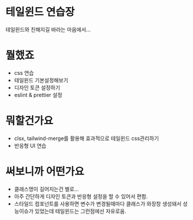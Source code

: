 # 테일윈드 연습장
테일윈드와 친해지길 바라는 마음에서...

# 뭘했죠
- css 연습
- 테일윈드 기본설정해보기
- 디자인 토큰 설정하기
- eslint & prettier 설정

# 뭐할건가요
- clsx, tailwind-merge를 활용해 효과적으로 테일윈드 css관리하기
- 반응형 UI 연습

# 써보니까 어떤가요
- 클래스명이 길어지는건 별로...
- 아주 간단하게 디자인 토큰과 반응형 설정을 할 수 있어서 편함.
- 스타일드 컴포넌트를 사용하면 변수가 변경될때마다 클래스가 와장창 생성돼서 성능이슈가 있었는데 테일윈드는 그런점에선 자유로움.
